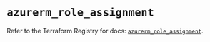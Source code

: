 # `azurerm_role_assignment`

Refer to the Terraform Registry for docs: [`azurerm_role_assignment`](https://registry.terraform.io/providers/hashicorp/azurerm/4.43.0/docs/resources/role_assignment).
